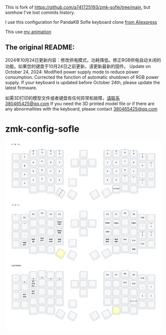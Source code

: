 This is fork of https://github.com/a741725193/zmk-sofle/tree/main, but somhow I've lost commits history.

I use this configuration for PandaKB Sofle keyboard clone [from Aliexpress](https://aliexpress.ru/item/1005007821701661.html?spm=a2g2w.orderdetail.0.0.4b904aa6UD2WYs&sku_id=12000042329496456) 

This use [my animation](https://github.com/mvbasov/nice-view-sun) 

The original README:
---
2024年10月24日更新内容：修改供电模式，功耗降低。修正RGB供电自动关闭的功能。如果您的键盘于10月24日之前更新，请更新最新的固件。
Update on October 24, 2024: Modified power supply mode to reduce power consumption. Corrected the function of automatic shutdown of RGB power supply. If your keyboard is updated before October 24th, please update the latest firmware.

如需3D打印的模型文件或者键盘有任何异常和故障，请联系380465425@qq.com
If you need the 3D printed model file or if there are any abnormalities with the keyboard, please contact 380465425@qq.com
# zmk-config-sofle


<img src="keymap-drawer/sofle.svg" >

